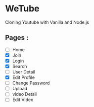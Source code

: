 # WeTube
Cloning Youtube with Vanilla and Node.js

## Pages :

 - [ ] Home
 - [x] Join
 - [x] Login
 - [x] Search
 - [ ] User Detail
 - [x] Edit Profile
 - [ ] Change Password
 - [ ] Upload
 - [ ] video Detail
 - [ ] Edit Video